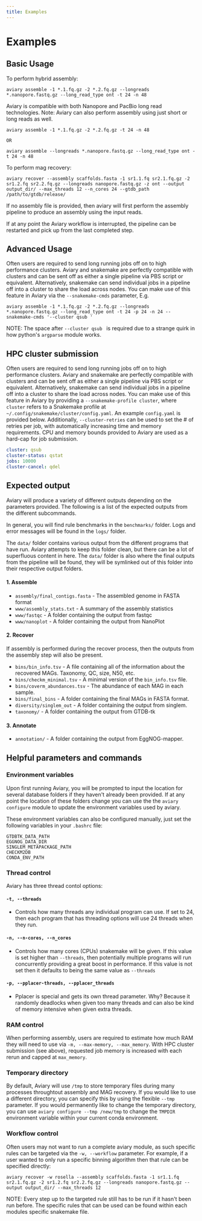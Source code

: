 ```yaml
---
title: Examples
---
```


Examples
========

## Basic Usage

To perform hybrid assembly:
```
aviary assemble -1 *.1.fq.gz -2 *.2.fq.gz --longreads *.nanopore.fastq.gz --long_read_type ont -t 24 -n 48
```
Aviary is compatible with both Nanopore and PacBio long read technologies. 
Note: Aviary can also perform assembly using just short or long reads as well.
```
aviary assemble -1 *.1.fq.gz -2 *.2.fq.gz -t 24 -n 48

OR

aviary assemble --longreads *.nanopore.fastq.gz --long_read_type ont -t 24 -n 48
```


To perform mag recovery:
```
aviary recover --assembly scaffolds.fasta -1 sr1.1.fq sr2.1.fq.gz -2 sr1.2.fq sr2.2.fq.gz --longreads nanopore.fastq.gz -z ont --output output_dir/ --max_threads 12 --n_cores 24 --gtdb_path /path/to/gtdb/release/
```
If no assembly file is provided, then aviary will first perform the assembly pipeline to produce an assembly using the 
input reads.

If at any point the Aviary workflow is interrupted, the pipeline can be restarted and pick up from the last completed
step.

## Advanced Usage

Often users are required to send long running jobs off on to high performance clusters. Aviary and snakemake are
perfectly compatible with clusters and can be sent off as either a single pipeline via PBS script or equivalent.
Alternatively, snakemake can send individual jobs in a pipeline off into a cluster to share the load across nodes. 
You can make use of this feature in Aviary via the `--snakemake-cmds` parameter, E.g.
```
aviary assemble -1 *.1.fq.gz -2 *.2.fq.gz --longreads *.nanopore.fastq.gz --long_read_type ont -t 24 -p 24 -n 24 --snakemake-cmds '--cluster qsub '
```
NOTE: The space after `--cluster qsub ` is required due to a strange quirk in how python's `argparse` module works.

## HPC cluster submission

Often users are required to send long running jobs off on to high performance clusters. Aviary and snakemake are
perfectly compatible with clusters and can be sent off as either a single pipeline via PBS script or equivalent.
Alternatively, snakemake can send individual jobs in a pipeline off into a cluster to share the load across nodes.
You can make use of this feature in Aviary by providing a `--snakemake-profile cluster`, where `cluster` refers to
a Snakemake profile at `~/.config/snakemake/cluster/config.yaml`. An example `config.yaml` is provided below.
Additionally, `--cluster-retries` can be used to set the # of retries per job, with automatically increasing time
and memory requirements. CPU and memory bounds provided to Aviary are used as a hard-cap for job submission.

```yaml
cluster: qsub
cluster-status: qstat
jobs: 10000
cluster-cancel: qdel
```

## Expected output

Aviary will produce a variety of different outputs depending on the parameters provided. The following is a list of the expected outputs from the different subcommands.

In general, you will find rule benchmarks in the `benchmarks/` folder. Logs and error messages will be found in the `logs/` folder.

The `data/` folder contains various output from the different programs that have run. Aviary attempts to keep this folder clean, but there can be a lot of superfluous content in here. The `data/` folder is also where the final outputs from the pipeline will be found, they will be symlinked out of this folder into their respective output folders.

#### 1. Assemble

- `assembly/final_contigs.fasta` - The assembled genome in FASTA format
- `www/assembly_stats.txt` - A summary of the assembly statistics
- `www/fastqc` - A folder containing the output from fastqc
- `www/nanoplot` - A folder containing the output from NanoPlot

#### 2. Recover

If assembly is performed during the recover process, then the outputs from the assembly step will also be present.
- `bins/bin_info.tsv` - A file containing all of the information about the recovered MAGs. Taxonomy, QC, size, N50, etc.
- `bins/checkm_minimal.tsv` - A minimal version of the `bin_info.tsv` file.
- `bins/coverm_abundances.tsv` - The abundance of each MAG in each sample.
- `bins/final_bins` - A folder containing the final MAGs in FASTA format.
- `diversity/singlem_out` - A folder containing the output from singlem.
- `taxonomy/` - A folder containing the output from GTDB-tk

#### 3. Annotate

- `annotation/` - A folder containing the output from EggNOG-mapper.



## Helpful parameters and commands

### Environment variables
Upon first running Aviary, you will be prompted to input the location for several database folders if
they haven't already been provided. If at any point the location of these folders change you can
use the the `aviary configure` module to update the environment variables used by aviary.

These environment variables can also be configured manually, just set the following variables in your `.bashrc` file:
```
GTDBTK_DATA_PATH
EGGNOG_DATA_DIR
SINGLEM_METAPACKAGE_PATH
CHECKM2DB
CONDA_ENV_PATH
```

### Thread control
Aviary has three thread contol options:

#### `-t, --threads`

- Controls how many threads any individual program can use. If set to 24, then each program that has threading options 
will use 24 threads when they run.

#### `-n, --n-cores, --n_cores`

- Controls how many cores (CPUs) snakemake will be given. If this value is set higher than `--threads`, then potentially
multiple programs will run concurrently providing a great boost in performance. If this value is not set then it defaults 
to being the same value as `--threads`

#### `-p, --pplacer-threads, --pplacer_threads`

- Pplacer is special and gets its own thread parameter. Why? Because it randomly deadlocks when given too many threads and 
can also be kind of memory intensive when given extra threads.

### RAM control

When performing assembly, users are required to estimate how much RAM they will need to use via `-m, --max-memory, --max_memory`.
With HPC cluster submission (see above), requested job memory is increased with each rerun and capped at `max_memory`.

### Temporary directory

By default, Aviary will use `/tmp` to store temporary files during many processes throughtout assembly and MAG recovery.
If you would like to use a different directory, you can specify this by using the flexible `--tmp` parameter.
If you would permanently like to change the temporary directory, you can use `aviary configure --tmp /new/tmp` to 
change the `TMPDIR` environment variable within your current conda environment. 

### Workflow control

Often users may not want to run a complete aviary module, as such specific rules can be targeted via the `-w, --workflow`
parameter. For example, if a user wanted to only run a specific binning algorithm then that rule can be specified directly:
```
aviary recover -w rosella --assembly scaffolds.fasta -1 sr1.1.fq sr2.1.fq.gz -2 sr1.2.fq sr2.2.fq.gz --longreads nanopore.fastq.gz --output output_dir/ --max_threads 12
```
NOTE: Every step up to the targeted rule still has to be run if it hasn't been run before. The specific rules that can be 
used can be found within each modules specific snakemake file.
